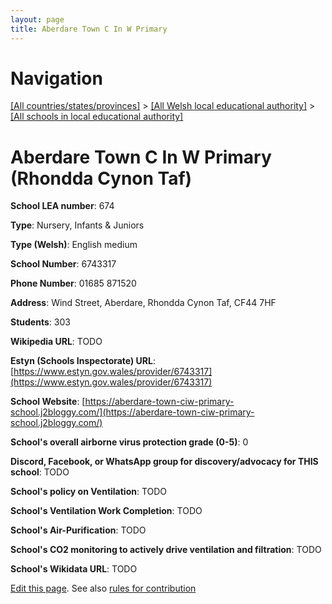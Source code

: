 ```yaml
---
layout: page
title: Aberdare Town C In W Primary
---
```

# Navigation

[[All countries/states/provinces]](../../..) > [[All Welsh local educational authority]](../..) > [[All schools in local educational authority]](..)

# Aberdare Town C In W Primary (Rhondda Cynon Taf)

**School LEA number**: 674

**Type**: Nursery, Infants & Juniors

**Type (Welsh)**: English medium

**School Number**: 6743317

**Phone Number**: 01685 871520

**Address**: Wind Street, Aberdare, Rhondda Cynon Taf, CF44 7HF

**Students**: 303

**Wikipedia URL**: TODO

**Estyn (Schools Inspectorate) URL**: [https://www.estyn.gov.wales/provider/6743317](https://www.estyn.gov.wales/provider/6743317)

**School Website**: [https://aberdare-town-ciw-primary-school.j2bloggy.com/](https://aberdare-town-ciw-primary-school.j2bloggy.com/)

**School's overall airborne virus protection grade (0-5)**: 0

**Discord, Facebook, or WhatsApp group for discovery/advocacy for THIS school**: TODO

**School's policy on Ventilation**: TODO

**School's Ventilation Work Completion**: TODO

**School's Air-Purification**: TODO

**School's CO2 monitoring to actively drive ventilation and filtration**: TODO

**School's Wikidata URL**: TODO




[Edit this page](https://github.com/ventilate-schools/Wales/edit/prif/./Rhondda_Cynon_Taf/Aberdare_Town_C_In_W_Primary.md). See also [rules for contribution](../../../contribution-rules/)